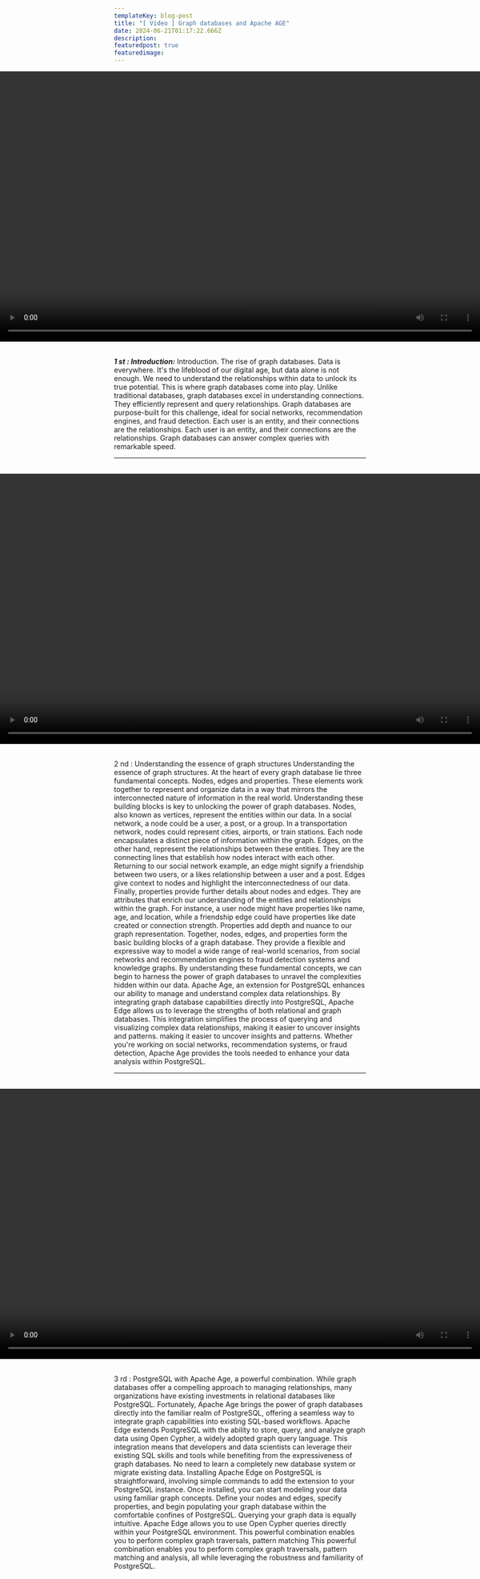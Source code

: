 ```yaml
---
templateKey: blog-post
title: "[ Video ] Graph databases and Apache AGE"
date: 2024-06-21T01:17:22.666Z
description: 
featuredpost: true
featuredimage: 
---
```

<div style="display: flex; justify-content: center; align-items: center; ">
  <video width="960" height="540" controls>
    <source src="../../../static/img/Future Landscape of Graph DB.mp4" type="video/mp4">
    Your browser does not support the video tag.
  </video>
</div>
</br>

***1 st : Introduction:***
Introduction. The rise of graph databases. Data is everywhere. It&#39;s the lifeblood of our digital age,
but data alone is not enough. We need to understand the relationships within data to unlock its
true potential. This is where graph databases come into play. Unlike traditional databases, graph
databases excel in understanding connections. They efficiently represent and query relationships.
Graph databases are purpose-built for this challenge, ideal for social networks, recommendation
engines, and fraud detection. Each user is an entity, and their connections are the relationships.
Each user is an entity, and their connections are the relationships. Graph databases can answer
complex queries with remarkable speed.

---
</br>

<div style="display: flex; justify-content: center; align-items: center; ">
  <video width="960" height="540" controls>
    <source src="../../../static/img/Future Landscape of Graph DB.mp4" type="video/mp4">
    Your browser does not support the video tag.
  </video>
</div>
</br>

2 nd : Understanding the essence of graph structures
Understanding the essence of graph structures. At the heart of every graph database lie three
fundamental concepts. Nodes, edges and properties. These elements work together to represent
and organize data in a way that mirrors the interconnected nature of information in the real
world. Understanding these building blocks is key to unlocking the power of graph databases.
Nodes, also known as vertices, represent the entities within our data. In a social network, a node
could be a user, a post, or a group. In a transportation network, nodes could represent cities,
airports, or train stations. Each node encapsulates a distinct piece of information within the
graph. Edges, on the other hand, represent the relationships between these entities. They are the
connecting lines that establish how nodes interact with each other.
Returning to our social network example, an edge might signify a friendship between two users,
or a likes relationship between a user and a post. Edges give context to nodes and highlight the
interconnectedness of our data. Finally, properties provide further details about nodes and edges.
They are attributes that enrich our understanding of the entities and relationships within the
graph. For instance, a user node might have properties like name, age, and location, while a
friendship edge could have properties like date created or connection strength.
Properties add depth and nuance to our graph representation. Together, nodes, edges, and
properties form the basic building blocks of a graph database. They provide a flexible and
expressive way to model a wide range of real-world scenarios, from social networks and
recommendation engines to fraud detection systems and knowledge graphs. By understanding
these fundamental concepts, we can begin to harness the power of graph databases to unravel the
complexities hidden within our data. Apache Age, an extension for PostgreSQL enhances our
ability to manage and understand complex data relationships.
By integrating graph database capabilities directly into PostgreSQL, Apache Edge allows us to
leverage the strengths of both relational and graph databases. This integration simplifies the
process of querying and visualizing complex data relationships, making it easier to uncover
insights and patterns. making it easier to uncover insights and patterns. Whether you&#39;re working
on social networks, recommendation systems, or fraud detection, Apache Age provides the tools
needed to enhance your data analysis within PostgreSQL.

---
</br>

<div style="display: flex; justify-content: center; align-items: center; ">
  <video width="960" height="540" controls>
    <source src="../../../static/img/Future Landscape of Graph DB.mp4" type="video/mp4">
    Your browser does not support the video tag.
  </video>
</div>
</br>

3 rd : PostgreSQL with Apache Age, a powerful combination. While graph databases offer a
compelling approach to managing relationships, many organizations have existing investments in
relational databases like PostgreSQL. Fortunately, Apache Age brings the power of
graph databases directly into the familiar realm of PostgreSQL, offering a seamless way to
integrate graph capabilities into existing SQL-based workflows. Apache Edge extends
PostgreSQL with the ability to store, query, and analyze graph data using Open Cypher, a widely
adopted graph query language.
This integration means that developers and data scientists can leverage their existing SQL skills
and tools while benefiting from the expressiveness of graph databases. No need to learn a
completely new database system or migrate existing data. Installing Apache Edge on
PostgreSQL is straightforward, involving simple commands to add the extension to your
PostgreSQL instance. Once installed, you can start modeling your data using familiar graph
concepts. Define your nodes and edges, specify properties, and begin populating your graph
database within the comfortable confines of PostgreSQL. Querying your graph data is equally
intuitive. Apache Edge allows you to use Open Cypher queries directly within your PostgreSQL
environment.
This powerful combination enables you to perform complex graph traversals, pattern matching
This powerful combination enables you to perform complex graph traversals, pattern matching
and analysis, all while leveraging the robustness and familiarity of PostgreSQL.